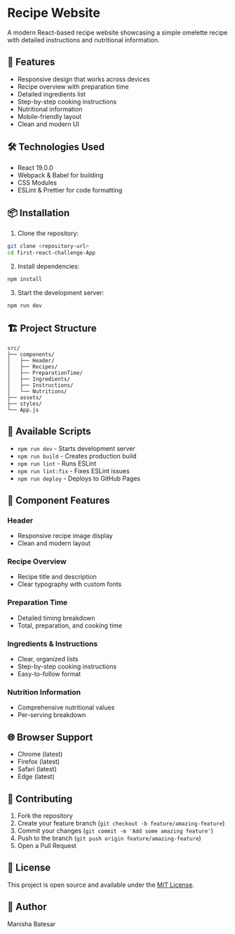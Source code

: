 # Recipe Website

A modern React-based recipe website showcasing a simple omelette recipe with detailed instructions and nutritional information.

## 🚀 Features

- Responsive design that works across devices
- Recipe overview with preparation time
- Detailed ingredients list
- Step-by-step cooking instructions
- Nutritional information
- Mobile-friendly layout
- Clean and modern UI

## 🛠️ Technologies Used

- React 19.0.0
- Webpack & Babel for building
- CSS Modules
- ESLint & Prettier for code formatting

## 📦 Installation

1. Clone the repository:
```bash
git clone <repository-url>
cd first-react-challenge-App
```

2. Install dependencies:
```bash
npm install
```

3. Start the development server:
```bash
npm run dev
```

## 🏗️ Project Structure

```
src/
├── components/
│   ├── Header/
│   ├── Recipes/
│   ├── PreparationTime/
│   ├── Ingredients/
│   ├── Instructions/
│   └── Nutritions/
├── assets/
├── styles/
└── App.js
```

## 🔧 Available Scripts

- `npm run dev` - Starts development server
- `npm run build` - Creates production build
- `npm run lint` - Runs ESLint
- `npm run lint:fix` - Fixes ESLint issues
- `npm run deploy` - Deploys to GitHub Pages

## 🎨 Component Features

### Header
- Responsive recipe image display
- Clean and modern layout

### Recipe Overview
- Recipe title and description
- Clear typography with custom fonts

### Preparation Time
- Detailed timing breakdown
- Total, preparation, and cooking time

### Ingredients & Instructions
- Clear, organized lists
- Step-by-step cooking instructions
- Easy-to-follow format

### Nutrition Information
- Comprehensive nutritional values
- Per-serving breakdown

## 🌐 Browser Support

- Chrome (latest)
- Firefox (latest)
- Safari (latest)
- Edge (latest)

## 🤝 Contributing

1. Fork the repository
2. Create your feature branch (`git checkout -b feature/amazing-feature`)
3. Commit your changes (`git commit -m 'Add some amazing feature'`)
4. Push to the branch (`git push origin feature/amazing-feature`)
5. Open a Pull Request

## 📝 License

This project is open source and available under the [MIT License](LICENSE).

## 👥 Author

Manisha Batesar